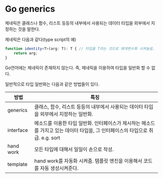 # Go generics

제네릭은 클래스나 함수, 리스트 등등의 내부에서 사용되는 데이터 타입을 외부에서 지정하는 것을 말한다.

제네릭은 다음과 같다(type script의 예)

```ts
function identity<T>(arg: T): T { // 타입을 T라는 것으로 매개변수화 시켜놓음.
    return arg;
}
```

Go언어에는 제네릭이 존재하지 않는다. 즉, 제네릭을 이용하여 타입을 일반화 할 수 없다.

일반적으로 타입 일반화는 다음과 같은 방법들이 있다.

|방법|특징|
|---|---|
|generics|클래스, 함수, 리스트 등등의 내부에서 사용되는 데이터 타입을 외부에서 지정하는 일반화.|
|interface|메소드를 이용한 타입 일반화. 인터페이스가 제시하는 메소드를 가지고 있는 데이터 타입을, 그 인터페이스의 타입으로 취급. e.g. sort|
|hand work|모든 타입에 대해서 일일이 손으로 작성.|
|template|hand work를 자동화 시켜줌. 템플릿 엔진을 이용해서 코드를 자동 생성시켜준다.|
